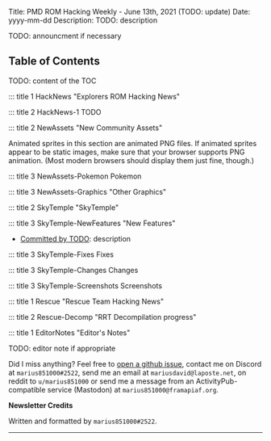 Title: PMD ROM Hacking Weekly - June 13th, 2021 (TODO: update)
Date: yyyy-mm-dd
Description: TODO: description

<style>
details summary > * { 
  display: inline;
}
</style>

TODO: announcment if necessary

<h2 id="ToC">Table of Contents</h2>

TODO: content of the TOC

::: title 1 HackNews "Explorers ROM Hacking News"

::: title 2 HackNews-1 TODO

::: title 2 NewAssets "New Community Assets"

Animated sprites in this section are animated PNG files. If animated sprites appear to be static images, make sure that your browser supports PNG animation. (Most modern browsers should display them just fine, though.)

::: title 3 NewAssets-Pokemon Pokemon

::: title 3 NewAssets-Graphics "Other Graphics"

::: title 2 SkyTemple "SkyTemple"

::: title 3 SkyTemple-NewFeatures "New Features"

- [Committed by TODO](...): description

::: title 3 SkyTemple-Fixes Fixes

::: title 3 SkyTemple-Changes Changes


::: title 3 SkyTemple-Screenshots Screenshots

::: title 1 Rescue "Rescue Team Hacking News"

::: title 2 Rescue-Decomp "RRT Decompilation progress"

::: title 1 EditorNotes "Editor's Notes"

TODO: editor note if appropriate

Did I miss anything? Feel free to [open a github issue](https://github.com/marius851000/pmd_hack_weekly/issues), contact me on Discord at ``marius851000#2522``, send me an email at ``mariusdavid@laposte.net``, on reddit to ``u/marius851000`` or send me a message from an ActivityPub-compatible service (Mastodon) at ``marius851000@framapiaf.org``.

**Newsletter Credits**

Written and formatted by ``marius851000#2522``.

---